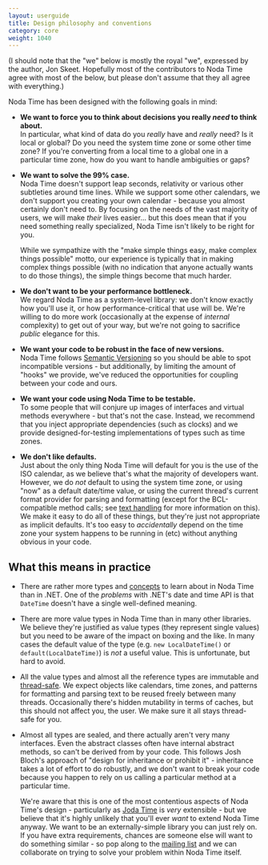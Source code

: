 ```yaml
---
layout: userguide
title: Design philosophy and conventions
category: core
weight: 1040
---
```


(I should note that the "we" below is mostly the royal "we",
expressed by the author, Jon Skeet. Hopefully most of the
contributors to Noda Time agree with most of the below, but please
don't assume that they all agree with everything.)

Noda Time has been designed with the following goals in mind:

- **We want to force you to think about decisions you really *need* to
think about.**  
In particular, what kind of data do you *really* have
and *really* need? Is it local or global? Do you need the system
time zone or some other time zone? If you're converting from a local
time to a global one in a particular time zone, how do you want to
handle ambiguities or gaps?

- **We want to solve the 99% case.**  
Noda Time doesn't support leap
seconds, relativity or various other subtleties around time lines.
While we support some other calendars, we don't support you creating
your own calendar - because you almost certainly don't need to.
By focusing on the needs of the vast majority of users, we will make
*their* lives easier... but this does mean that if you need
something really specialized, Noda Time isn't likely to be right for
you.

  While we sympathize with the "make simple things easy, make
complex things possible" motto, our experience is typically that in
making complex things possible (with no indication that anyone
actually wants to do those things), the simple things become that
much harder.

- **We don't want to be your performance bottleneck.**  
We regard Noda Time as a system-level library: we don't know exactly
how you'll use it, or how performance-critical that use will be.
We're willing to do more work (occasionally at the expense of
*internal* complexity) to get out of your way, but we're not going
to sacrifice *public* elegance for this.

- **We want your code to be robust in the face of new versions.**  
Noda Time follows [Semantic Versioning][2] so you should be able to
spot incompatible versions - but additionally, by limiting the
amount of "hooks" we provide, we've reduced the opportunities for coupling between
your code and ours.

- **We want your code using Noda Time to be testable.**  
To some people that will conjure up images of interfaces and virtual
methods everywhere - but that's not the case. Instead, we recommend
that you inject appropriate dependencies (such as clocks) and we
provide designed-for-testing implementations of types such as time
zones.

- **We don't like defaults.**  
Just about the only thing Noda Time will default for you is the use
of the ISO calendar, as we believe that's what the majority of
developers want. However, we do *not* default to using the system
time zone, or using "now" as a default date/time value, or using
the current thread's current format provider for parsing and
formatting (except for the BCL-compatible method calls; see [text
handling][5] for more information on this).
  We make it easy to do all of these things, but they're just not
appropriate as implicit defaults. It's too easy to *accidentally*
depend on the time zone your system happens to be running in (etc)
without anything obvious in your code.

What this means in practice
---------------------------

- There are rather more types and [concepts][1] to learn about in
Noda Time than in .NET. One of the *problems* with .NET's date and
time API is that `DateTime` doesn't have a single well-defined
meaning.

- There are more value types in Noda Time than in many other
libraries. We believe they're justified as value types (they
represent single values) but you need to be aware of the impact on
boxing and the like. In many cases the default value of the type (e.g. `new
LocalDateTime()` or `default(LocalDateTime)`) is *not* a useful
value. This is unfortunate, but hard to avoid.

- All the value types and almost all the reference types are
immutable and [thread-safe](threading.html). We expect objects like calendars, time
zones, and patterns for formatting and parsing text to be reused
freely between many threads. Occasionally there's hidden mutability
in terms of caches, but this should not affect you, the user. We make sure it
all stays thread-safe for you.

- Almost all types are sealed, and there actually aren't very many
interfaces. Even the abstract classes often have internal abstract
methods, so can't be derived from by your code. This follows Josh
Bloch's approach of "design for inheritance or prohibit it" -
inheritance takes a lot of effort to do robustly, and we don't want
to break your code because you happen to rely on us calling a
particular method at a particular time.

  We're aware that this is one of the most contentious aspects of
Noda Time's design - particularly as [Joda Time][3] is *very*
extensible - but we believe that it's highly unlikely that you'll
ever *want* to extend Noda Time anyway. We want to be an
externally-simple library you can just rely on. If you have extra
requirements, chances are someone else will want to do something
similar - so pop along to the [mailing list][4] and we can collaborate on
trying to solve your problem within Noda Time itself.

[1]: concepts.html
[2]: http://semver.org/
[3]: http://www.joda.org/joda-time
[4]: https://groups.google.com/group/noda-time
[5]: text.html
